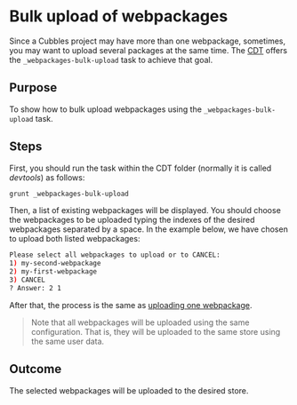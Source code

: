 # Bulk upload of webpackages

Since a Cubbles project may have more than one webpackage, sometimes, you may want to upload several packages at the same time. The [CDT](../README.md) offers the `_webpackages-bulk-upload` task to achieve that goal.

## Purpose

To show how to bulk upload webpackages using the `_webpackages-bulk-upload` task.

## Steps

First, you should run the task within the CDT folder (normally it is called *devtools*) as follows:

```bash
grunt _webpackages-bulk-upload
```

Then, a list of existing webpackages will be displayed. You should choose the webpackages to be uploaded typing the indexes of the desired webpackages separated by a space. In the example below, we have chosen to upload both listed webpackages:

```bash
Please select all webpackages to upload or to CANCEL:
1) my-second-webpackage
2) my-first-webpackage
3) CANCEL
? Answer: 2 1
```

After that, the process is the same as [uploading one webpackage](upload-a-webpackage.md).

> Note that all webpackages will be uploaded using the same configuration. That is, they will be uploaded to the same store using the same user data.

## Outcome

The selected webpackages will be uploaded to the desired store.